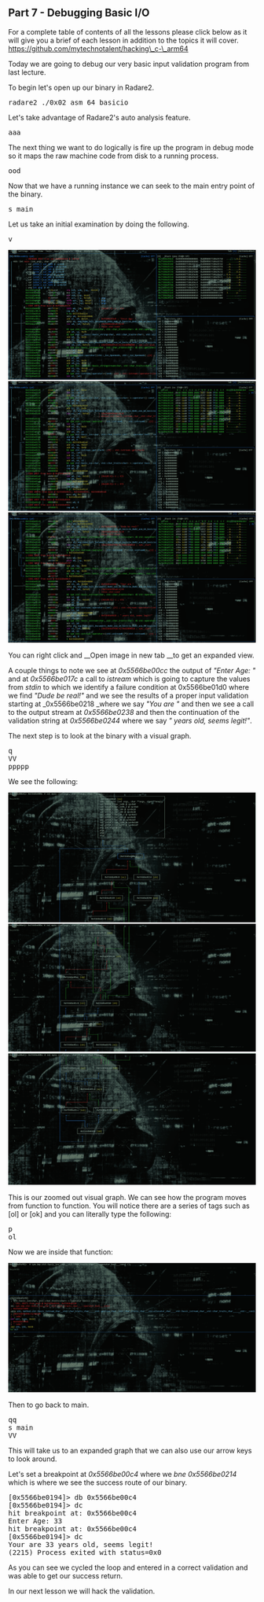 ## Part 7 - Debugging Basic I/O

For a complete table of contents of all the lessons please click below as it will give you a brief of each lesson in addition to the topics it will cover. https://github.com/mytechnotalent/hacking\_c-\_arm64

Today we are going to debug our very basic input validation program from last lecture.

To begin let's open up our binary in Radare2.

<pre spellcheck="false">radare2 ./0x02_asm_64_basicio
</pre>

Let's take advantage of Radare2's auto analysis feature.

<pre spellcheck="false">aaa
</pre>

The next thing we want to do logically is fire up the program in debug mode so it maps the raw machine code from disk to a running process.

<pre spellcheck="false">ood
</pre>

Now that we have a running instance we can seek to the main entry point of the binary.

<pre spellcheck="false">s main
</pre>

Let us take an initial examination by doing the following.

<pre spellcheck="false">v
</pre>

<div class="slate-resizable-image-embed slate-image-embed__resize-full-width"><img src="/imgs/1607682836896.jpg"/></div>

<div class="slate-resizable-image-embed slate-image-embed__resize-full-width"><img src="/imgs/1607683092302.jpg"/></div>

<div class="slate-resizable-image-embed slate-image-embed__resize-full-width"><img src="/imgs/1607683246880.jpg"/></div>

You can right click and&nbsp;__Open image in new tab&nbsp;__to get an expanded view.

A couple things to note we see at _0x5566be00cc_ the output of _"Enter Age: "_ and at _0x5566be017c_ a call to _istream_ which is going to capture the values from _stdin_ to which we identify a failure condition at 0x5566be01d0 where we find _"Dude be real!"_ and we see the results of a proper input validation starting at _0x5566be0218 _where we say _"You are "_ and then we see a call to the output stream at _0x5566be0238_ and then the continuation of the validation string at _0x5566be0244_ where we say _" years old, seems legit!"_.

The next step is to look at the binary with a visual graph.

<pre spellcheck="false">q
VV
ppppp
</pre>

We see the following:

<div class="slate-resizable-image-embed slate-image-embed__resize-full-width"><img src="/imgs/1607685699956.jpg"/></div>

<div class="slate-resizable-image-embed slate-image-embed__resize-full-width"><img src="/imgs/1607685723107.jpg"/></div>

<div class="slate-resizable-image-embed slate-image-embed__resize-full-width"><img src="/imgs/1607685740119.jpg"/></div>

This is our zoomed out visual graph. We can see how the program moves from function to function. You will notice there are a series of tags such as \[ol\] or \[ok\] and you can literally type the following:

<pre spellcheck="false">p
ol
</pre>

Now we are inside that function:

<div class="slate-resizable-image-embed slate-image-embed__resize-full-width"><img src="/imgs/1607686001944.jpg"/></div>

Then to go back to main.

<pre spellcheck="false">qq
s main
VV
</pre>

This will take us to an expanded graph that we can also use our arrow keys to look around.

Let's set a breakpoint at _0x5566be00c4_ where we _bne 0x5566be0214_ which is where we see the success route of our binary.

<pre spellcheck="false">[0x5566be0194]&gt; db 0x5566be00c4
[0x5566be0194]&gt; dc
hit breakpoint at: 0x5566be00c4
Enter Age: 33
hit breakpoint at: 0x5566be00c4
[0x5566be0194]&gt; dc
Your are 33 years old, seems legit!
(2215) Process exited with status=0x0
</pre>

As you can see we cycled the loop and entered in a correct validation and was able to get our success return.

In our next lesson we will hack the validation.

  